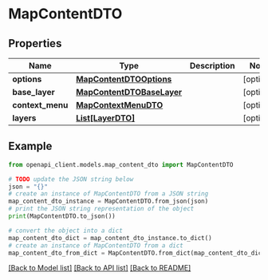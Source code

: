 # MapContentDTO


## Properties

Name | Type | Description | Notes
------------ | ------------- | ------------- | -------------
**options** | [**MapContentDTOOptions**](MapContentDTOOptions.md) |  | [optional] 
**base_layer** | [**MapContentDTOBaseLayer**](MapContentDTOBaseLayer.md) |  | [optional] 
**context_menu** | [**MapContextMenuDTO**](MapContextMenuDTO.md) |  | [optional] 
**layers** | [**List[LayerDTO]**](LayerDTO.md) |  | [optional] 

## Example

```python
from openapi_client.models.map_content_dto import MapContentDTO

# TODO update the JSON string below
json = "{}"
# create an instance of MapContentDTO from a JSON string
map_content_dto_instance = MapContentDTO.from_json(json)
# print the JSON string representation of the object
print(MapContentDTO.to_json())

# convert the object into a dict
map_content_dto_dict = map_content_dto_instance.to_dict()
# create an instance of MapContentDTO from a dict
map_content_dto_from_dict = MapContentDTO.from_dict(map_content_dto_dict)
```
[[Back to Model list]](../README.md#documentation-for-models) [[Back to API list]](../README.md#documentation-for-api-endpoints) [[Back to README]](../README.md)


